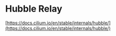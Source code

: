 # Hubble Relay

[https://docs.cilium.io/en/stable/internals/hubble/](https://docs.cilium.io/en/stable/internals/hubble/)
